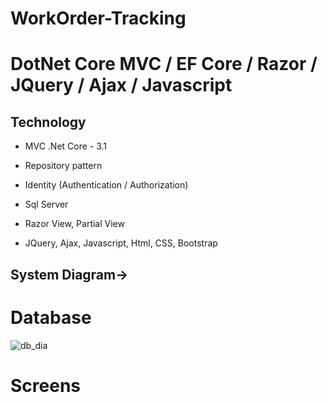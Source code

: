 # WorkOrder-Tracking

# DotNet Core MVC / EF Core / Razor / JQuery / Ajax / Javascript 

Technology
----------
- MVC .Net Core - 3.1

- Repository pattern

- Identity (Authentication / Authorization)

- Sql Server

- Razor View, Partial View

- JQuery, Ajax, Javascript, Html, CSS, Bootstrap


## System Diagram->


# Database
![db_dia](https://user-images.githubusercontent.com/26190114/166802303-b1a54a9b-656e-46d7-91a6-9df148a7947d.PNG)


# Screens
